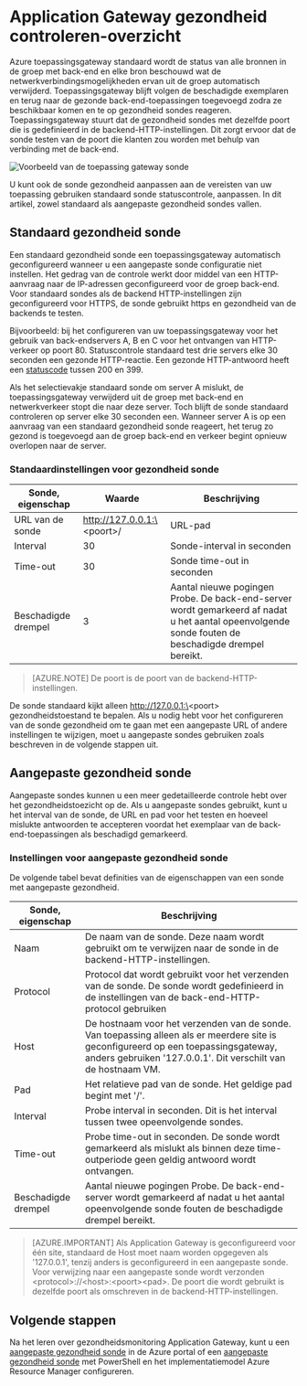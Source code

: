 

<properties
   pageTitle="Controle-overzicht voor een toepassingsgateway Azure gezondheid | Microsoft Azure"
   description="Meer informatie over de bewakingsfuncties en-mogelijkheden in Azure Application Gateway"
   services="application-gateway"
   documentationCenter="na"
   authors="georgewallace"
   manager="carmonm"
   editor=""
   tags="azure-resource-manager"
/>
<tags  
   ms.service="application-gateway"
   ms.devlang="na"
   ms.topic="article"
   ms.tgt_pltfrm="na"
   ms.workload="infrastructure-services"
   ms.date="10/25/2016"
   ms.author="gwallace" />

# <a name="application-gateway-health-monitoring-overview"></a>Application Gateway gezondheid controleren-overzicht

Azure toepassingsgateway standaard wordt de status van alle bronnen in de groep met back-end en elke bron beschouwd wat de netwerkverbindingsmogelijkheden ervan uit de groep automatisch verwijderd. Toepassingsgateway blijft volgen de beschadigde exemplaren en terug naar de gezonde back-end-toepassingen toegevoegd zodra ze beschikbaar komen en te op gezondheid sondes reageren. Toepassingsgateway stuurt dat de gezondheid sondes met dezelfde poort die is gedefinieerd in de backend-HTTP-instellingen. Dit zorgt ervoor dat de sonde testen van de poort die klanten zou worden met behulp van verbinding met de back-end.

![Voorbeeld van de toepassing gateway sonde][1]

U kunt ook de sonde gezondheid aanpassen aan de vereisten van uw toepassing gebruiken standaard sonde statuscontrole, aanpassen. In dit artikel, zowel standaard als aangepaste gezondheid sondes vallen.

## <a name="default-health-probe"></a>Standaard gezondheid sonde

Een standaard gezondheid sonde een toepassingsgateway automatisch geconfigureerd wanneer u een aangepaste sonde configuratie niet instellen. Het gedrag van de controle werkt door middel van een HTTP-aanvraag naar de IP-adressen geconfigureerd voor de groep back-end. Voor standaard sondes als de backend HTTP-instellingen zijn geconfigureerd voor HTTPS, de sonde gebruikt https en gezondheid van de backends te testen.

Bijvoorbeeld: bij het configureren van uw toepassingsgateway voor het gebruik van back-endservers A, B en C voor het ontvangen van HTTP-verkeer op poort 80. Statuscontrole standaard test drie servers elke 30 seconden een gezonde HTTP-reactie. Een gezonde HTTP-antwoord heeft een [statuscode](https://msdn.microsoft.com/library/aa287675.aspx) tussen 200 en 399.

Als het selectievakje standaard sonde om server A mislukt, de toepassingsgateway verwijderd uit de groep met back-end en netwerkverkeer stopt die naar deze server. Toch blijft de sonde standaard controleren op server elke 30 seconden een. Wanneer server A is op een aanvraag van een standaard gezondheid sonde reageert, het terug zo gezond is toegevoegd aan de groep back-end en verkeer begint opnieuw overlopen naar de server.

### <a name="default-health-probe-settings"></a>Standaardinstellingen voor gezondheid sonde

|Sonde, eigenschap | Waarde | Beschrijving|
|---|---|---|
| URL van de sonde| http://127.0.0.1:\<poort\>/ | URL-pad |
| Interval | 30 | Sonde-interval in seconden |
| Time-out  | 30 | Sonde time-out in seconden |
| Beschadigde drempel | 3 | Aantal nieuwe pogingen Probe. De back-end-server wordt gemarkeerd af nadat u het aantal opeenvolgende sonde fouten de beschadigde drempel bereikt. |

> [AZURE.NOTE] De poort is de poort van de backend-HTTP-instellingen.

De sonde standaard kijkt alleen http://127.0.0.1:\<poort\> gezondheidstoestand te bepalen. Als u nodig hebt voor het configureren van de sonde gezondheid om te gaan met een aangepaste URL of andere instellingen te wijzigen, moet u aangepaste sondes gebruiken zoals beschreven in de volgende stappen uit.

## <a name="custom-health-probe"></a>Aangepaste gezondheid sonde

Aangepaste sondes kunnen u een meer gedetailleerde controle hebt over het gezondheidstoezicht op de. Als u aangepaste sondes gebruikt, kunt u het interval van de sonde, de URL en pad voor het testen en hoeveel mislukte antwoorden te accepteren voordat het exemplaar van de back-end-toepassingen als beschadigd gemarkeerd.

### <a name="custom-health-probe-settings"></a>Instellingen voor aangepaste gezondheid sonde

De volgende tabel bevat definities van de eigenschappen van een sonde met aangepaste gezondheid.

|Sonde, eigenschap| Beschrijving|
|---|---|
| Naam | De naam van de sonde. Deze naam wordt gebruikt om te verwijzen naar de sonde in de backend-HTTP-instellingen. |
| Protocol | Protocol dat wordt gebruikt voor het verzenden van de sonde. De sonde wordt gedefinieerd in de instellingen van de back-end-HTTP-protocol gebruiken |
| Host |  De hostnaam voor het verzenden van de sonde. Van toepassing alleen als er meerdere site is geconfigureerd op een toepassingsgateway, anders gebruiken '127.0.0.1'. Dit verschilt van de hostnaam VM. |
| Pad | Het relatieve pad van de sonde. Het geldige pad begint met '/'. |
| Interval | Probe interval in seconden. Dit is het interval tussen twee opeenvolgende sondes.|
| Time-out | Probe time-out in seconden. De sonde wordt gemarkeerd als mislukt als binnen deze time-outperiode geen geldig antwoord wordt ontvangen. |
| Beschadigde drempel | Aantal nieuwe pogingen Probe. De back-end-server wordt gemarkeerd af nadat u het aantal opeenvolgende sonde fouten de beschadigde drempel bereikt. |

> [AZURE.IMPORTANT] Als Application Gateway is geconfigureerd voor één site, standaard de Host moet naam worden opgegeven als '127.0.0.1', tenzij anders is geconfigureerd in een aangepaste sonde.
Voor verwijzing naar een aangepaste sonde wordt verzonden \<protocol\>://\<host\>:\<poort\>\<pad\>. De poort die wordt gebruikt is dezelfde poort als omschreven in de backend-HTTP-instellingen.

## <a name="next-steps"></a>Volgende stappen

Na het leren over gezondheidsmonitoring Application Gateway, kunt u een [aangepaste gezondheid sonde](application-gateway-create-probe-portal.md) in de Azure portal of een [aangepaste gezondheid sonde](application-gateway-create-probe-ps.md) met PowerShell en het implementatiemodel Azure Resource Manager configureren.

[1]: ./media/application-gateway-probe-overview/appgatewayprobe.png
